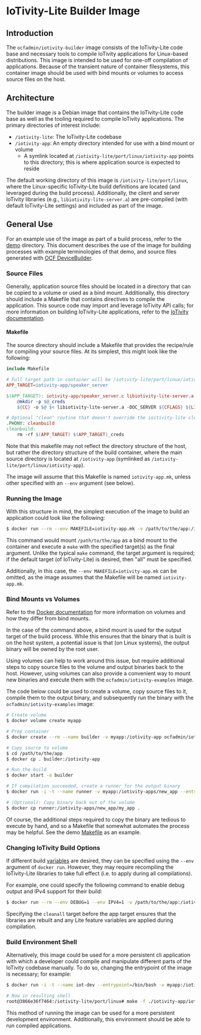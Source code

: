 # IoTivity-Lite Builder Image

## Introduction

The `ocfadmin/iotivity-builder` image consists of the IoTivity-Lite code base
and necessary tools to compile IoTivity applications for Linux-based
distributions. This image is intended to be used for one-off compilation of
applications. Because of the transient nature of container filesystems, this
container image should be used with bind mounts or volumes to access source
files on the host.

## Architecture

The builder image is a Debian image that contains the IoTivity-Lite code base as
well as the tooling required to compile IoTivity applications. The primary
directories of interest include:

* `/iotivity-lite`: The IoTivity-Lite codebase
* `/iotivity-app`: An empty directory intended for use with a bind mount or
  volume
  * A symlink located at `/iotivity-lite/port/linux/iotivity-app` points to this
    directory; this is where application source is expected to reside

The default working directory of this image is `/iotivity-lite/port/linux`,
where the Linux-specific IoTivity-Lite build definitions are located (and
leveraged during the build process). Additionally, the client and server
IoTivity libraries (e.g., `libiotivity-lite-server.a`) are pre-compiled (with
default IoTivity-Lite settings) and included as part of the image.

## General Use

For an example use of the image as part of a build process, refer to the
[demo](./demo) directory. This document describes the use of the image for
building processes with example terminologies of that demo, and source files
generated with [OCF DeviceBuilder](https://github.com/openconnectivityfoundation/DeviceBuilder).

### Source Files

Generally, application source files should be located in a directory that can be
copied to a volume or used as a bind mount. Additionally, this directory should
include a Makefile that contains directives to compile the application. This
source code may import and leverage IoTivity API calls; for more information on
building IoTivity-Lite applications, refer to the [IoTivity documentation](https://iotivity.org/documentation/building-iotivity-linux).

#### Makefile

The source directory should include a Makefile that provides the recipe/rule for
compiling your source files. At its simplest, this might look like the
following:

```Makefile
include Makefile

# Full target path in container will be /iotivity-lite/port/linux/iotivity-app
APP_TARGET=iotivity-app/speaker_server

$(APP_TARGET): iotivity-app/speaker_server.c libiotivity-lite-server.a
	@mkdir -p $@_creds
	${CC} -o $@ $< libiotivity-lite-server.a -DOC_SERVER ${CFLAGS} ${LIBS}

# Optional "clean" routine that doesn't override the ioitivity-lite clean
.PHONY: cleanbuild
cleanbuild:
	rm -rf $(APP_TARGET) $(APP_TARGET)_creds
```

Note that this makefile may not reflect the directory structure of the host, but
rather the directory structure of the build container, where the main source
directory is located at `/iotivity-app` (symlinked as
`/iotivity-lite/port/linux/iotivity-app`).

The image will assume that this Makefile is named `iotivity-app.mk`, unless
other specified with an `--env` argument (see below).

### Running the Image

With this structure in mind, the simplest execution of the image to build an
application could look like the following:

```bash
$ docker run --rm --env MAKEFILE=iotivity-app.mk -v /path/to/the/app:/iotivity-app ocfadmin/iotivity-builder <APP_TARGET>
```

This command would mount `/path/to/the/app` as a bind mount to the container and
execute a `make` with the specified target(s) as the final argument. Unlike the
typical `make` command, the target argument is required; if the default target
(of IoTivity-Lite) is desired, then "all" must be specified.

Additionally, in this case, the `--env MAKEFILE=iotivity-app.mk` can be omitted,
as the image assumes that the Makefile will be named `iotivity-app.mk`.

### Bind Mounts vs Volumes

Refer to the [Docker documentation](https://docs.docker.com/storage/volumes/)
for more information on volumes and how they differ from bind mounts.

In the case of the command above, a bind mount is used for the output target of
the build process. While this ensures that the binary that is built is on the
host system, a potential issue is that (on Linux systems), the output binary
will be owned by the root user.

Using volumes can help to work around this issue, but require additional steps
to copy source files to the volume and output binaries back to the host.
However, using volumes can also provide a convenient way to mount new binaries
and execute them with the `ocfadmin/iotivity-examples` image.

The code below could be used to create a volume, copy source files to it,
compile them to the output binary, and subsequently run the binary with the
`ocfadmin/iotivity-examples` image:

```bash
# Create volume
$ docker volume create myapp

# Prep container
$ docker create --rm --name builder -v myapp:/iotivity-app ocfadmin/iotivity-builder iotivity-app/my_app

# Copy source to volume
$ cd /path/to/the/app
$ docker cp . builder:/iotivity-app

# Run the build
$ docker start -a builder

# If compilation succeeded, create a runner for the output binary
$ docker run -i -t --name runner -v myapp:/iotivity-apps/new_app --entrypoint=/iotivity-apps/new_app/my_app ocfadmin/iotivity-examples

# (Optional): Copy binary back out of the volume
$ docker cp runner:/iotivity-apps/new_app/my_app .
```

Of course, the additional steps required to copy the binary are tedious to
execute by hand, and so a Makefile that somewhat automates the process may be
helpful. See the demo [Makefile](./demo/Makefile) as an example.

### Changing IoTivity Build Options

If different build [variables](https://iotivity.org/documentation/building-iotivity-linux)
are desired, they can be specified using the `--env` argument of `docker run`.
However, they may require recompiling the IoTivity-Lite libraries to take full
effect (i.e. to apply during all compilations).

For example, one could specify the following command to enable debug output and
IPv4 support for their build:

```bash
$ docker run --rm --env DEBUG=1 --env IPV4=1 -v /path/to/the/app:/iotivity-app ocfadmin/iotivity-builder cleanall <APP_TARGET>
```

Specifying the `cleanall` target before the app target ensures that the
libraries are rebuilt and any Lite feature variables are applied during
compilation.

### Build Environment Shell

Alternatively, this image could be used for a more persistent cli application
with which a developer could compile and manipulate different parts of the
IoTivity codebase manually. To do so, changing the entrypoint of the image is
necessary; for example:

```bash
$ docker run -i -t --name iot-dev --entrypoint=/bin/bash -v myapp:/iotivity-app ocfadmin/iotivity-builder

# Now in resulting shell
root@3866e36f7464:/iotivity-lite/port/linux# make -f ./iotivity-app/iotivity-app.mk iotivity-app/speaker_server
```

This method of running the image can be used for a more persistent development
environment. Additionally, this environment should be able to run compiled
applications.
